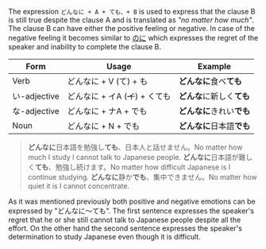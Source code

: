 The expression `どんなに + A + ても、+ B` is used to express that the clause B is still true despite the clause A and is translated as *"no matter how much"*. The clause B can have either the positive feeling or negative. In case of the negative feeling it becomes similar to [のに](94) which expresses the regret of the speaker and inability to complete the clause B.

|Form|Usage|Example|
|-|-|-|
|Verb|どんなに + V (て) + も|**どんなに**食べ**ても**|
|い-adjective|どんなに + イA (~~イ~~) + くても|**どんな**に新しく**ても**|
|な-adjective|どんなに + ナA + でも|**どんなに**きれい**でも**|
|Noun|どんなに + N + でも|**どんなに**日本語**でも**|

>**どんなに**日本語を勉強し**ても**、日本人と話せません。No matter how much I study I cannot talk to Japanese people.
>**どんなに**日本語が難しく**ても**、勉強し続けます。No matter how difficult Japanese is I continue studying.
>**どんなに**静か**でも**、集中できません。No matter how quiet it is I cannot concentrate.

As it was mentioned previously both positive and negative emotions can be expressed by "どんなに～ても". The first sentence expresses the speaker's regret that he or she still cannot talk to Japanese people despite all the effort. On the other hand the second sentence expresses the speaker's determination to study Japanese even though it is difficult.